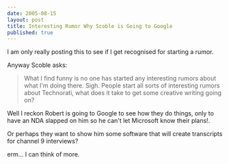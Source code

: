 ```yaml
---
date: 2005-08-15
layout: post
title: Interesting Rumor Why Scoble is Going to Google
published: true
---
```

I am only really posting this to see if I get recognised for starting a rumor.<p />Anyway Scoble asks:<br /><blockquote class="posterous_medium_quote">What I find funny is no one has started any interesting rumors about what I'm doing there. Sigh. People start all sorts of interesting rumors about Technorati, what does it take to get some creative writing going on?</blockquote><p />Well I reckon Robert is going to Google to see how they do things, only to have an NDA slapped on him so he can't let Microsoft know their plans!.<p />Or perhaps they want to show him some software that will create transcripts for channel 9 interviews?<p />erm... I can think of more.<div class="blogger-post-footer"><img class="posterous_download_image" src="https://blogger.googleusercontent.com/tracker/8109338-112414363040026796?l=www.kinlan.co.uk%2Findex.html" height="1" alt="" width="1" /></div>

